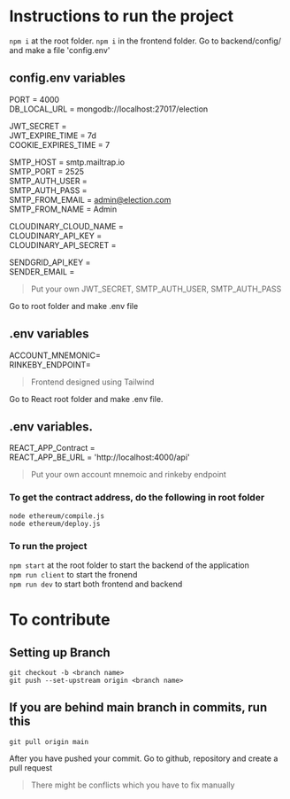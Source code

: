 # Instructions to run the project

`npm i` at the root folder.
`npm i` in the frontend folder.
Go to backend/config/ and make a file 'config.env'

## config.env variables

PORT = 4000  
DB_LOCAL_URL = mongodb://localhost:27017/election

JWT_SECRET =  
JWT_EXPIRE_TIME = 7d  
COOKIE_EXPIRES_TIME = 7

SMTP_HOST = smtp.mailtrap.io  
SMTP_PORT = 2525  
SMTP_AUTH_USER =  
SMTP_AUTH_PASS =  
SMTP_FROM_EMAIL = admin@election.com  
SMTP_FROM_NAME = Admin

CLOUDINARY_CLOUD_NAME =  
CLOUDINARY_API_KEY =  
CLOUDINARY_API_SECRET =

SENDGRID_API_KEY =  
SENDER_EMAIL =

> Put your own JWT_SECRET, SMTP_AUTH_USER, SMTP_AUTH_PASS

Go to root folder and make .env file

## .env variables

ACCOUNT_MNEMONIC= <br>
RINKEBY_ENDPOINT=

> Frontend designed using Tailwind

Go to React root folder and make .env file.

## .env variables.

REACT_APP_Contract =  
REACT_APP_BE_URL = 'http://localhost:4000/api'

> Put your own account mnemoic and rinkeby endpoint

### To get the contract address, do the following in root folder

```
node ethereum/compile.js
node ethereum/deploy.js
```

### To run the project

`npm start` at the root folder to start the backend of the application  
`npm run client` to start the fronend <br>
`npm run dev` to start both frontend and backend

# To contribute

## Setting up Branch

```
git checkout -b <branch name>
git push --set-upstream origin <branch name>

```

## If you are behind main branch in commits, run this

`git pull origin main`

After you have pushed your commit. Go to github, repository and create a pull request

> There might be conflicts which you have to fix manually
